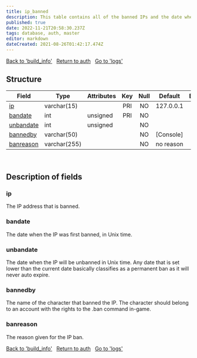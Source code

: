 ```yaml
---
title: ip_banned
description: This table contains all of the banned IPs and the date when (or if) the ban will expire.
published: true
date: 2022-11-21T20:58:30.237Z
tags: database, auth, master
editor: markdown
dateCreated: 2021-08-26T01:42:17.474Z
---
```


<a href="https://trinitycore.info/en/database/master/auth/build_info" class="mt-5 v-btn v-btn--depressed v-btn--flat v-btn--outlined theme--light v-size--default darkblue--text text--lighten-3"><span class="v-btn__content"><i aria-hidden="true" class="v-icon notranslate v-icon--left mdi mdi-arrow-left theme--light"></i><span>Back to 'build_info'</span></span></a>&nbsp;&nbsp;&nbsp;<a href="https://trinitycore.info/en/database/master/auth/home" class="mt-5 v-btn v-btn--depressed v-btn--flat v-btn--outlined theme--light v-size--default darkblue--text text--lighten-3"><span class="v-btn__content"><i aria-hidden="true" class="v-icon notranslate v-icon--left mdi mdi-home-outline theme--light"></i><span>Return to auth</span></span></a>&nbsp;&nbsp;&nbsp;<a href="https://trinitycore.info/en/database/master/auth/logs" class="mt-5 v-btn v-btn--depressed v-btn--flat v-btn--outlined theme--light v-size--default darkblue--text text--lighten-3"><span class="v-btn__content"><span>Go to 'logs'</span><i aria-hidden="true" class="v-icon notranslate v-icon--right mdi mdi-arrow-right theme--light"></i></span></a>

## Structure

| Field | Type | Attributes | Key | Null | Default | Extra | Comment |
| --- | --- | --- | :---: | :---: | --- | --- | --- |
| [ip](#ip) | varchar(15) |  | PRI | NO | 127.0.0.1 |  |  |
| [bandate](#bandate) | int | unsigned | PRI | NO |  |  |  |
| [unbandate](#unbandate) | int | unsigned |  | NO |  |  |  |
| [bannedby](#bannedby) | varchar(50) |  |  | NO | [Console] |  |  |
| [banreason](#banreason) | varchar(255) |  |  | NO | no reason |  |  |
&nbsp;
## Description of fields

### ip
The IP address that is banned.
&nbsp;

### bandate
The date when the IP was first banned, in Unix time.
&nbsp;

### unbandate
The date when the IP will be unbanned in Unix time. Any date that is set lower than the current date basically classifies as a permanent ban as it will never auto expire.
&nbsp;

### bannedby
The name of the character that banned the IP. The character should belong to an account with the rights to the .ban command in-game.
&nbsp;

### banreason
The reason given for the IP ban.
&nbsp;

<a href="https://trinitycore.info/en/database/master/auth/build_info" class="mt-5 v-btn v-btn--depressed v-btn--flat v-btn--outlined theme--light v-size--default darkblue--text text--lighten-3"><span class="v-btn__content"><i aria-hidden="true" class="v-icon notranslate v-icon--left mdi mdi-arrow-left theme--light"></i><span>Back to 'build_info'</span></span></a>&nbsp;&nbsp;&nbsp;<a href="https://trinitycore.info/en/database/master/auth/home" class="mt-5 v-btn v-btn--depressed v-btn--flat v-btn--outlined theme--light v-size--default darkblue--text text--lighten-3"><span class="v-btn__content"><i aria-hidden="true" class="v-icon notranslate v-icon--left mdi mdi-home-outline theme--light"></i><span>Return to auth</span></span></a>&nbsp;&nbsp;&nbsp;<a href="https://trinitycore.info/en/database/master/auth/logs" class="mt-5 v-btn v-btn--depressed v-btn--flat v-btn--outlined theme--light v-size--default darkblue--text text--lighten-3"><span class="v-btn__content"><span>Go to 'logs'</span><i aria-hidden="true" class="v-icon notranslate v-icon--right mdi mdi-arrow-right theme--light"></i></span></a>
